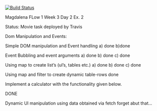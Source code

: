 [![Build Status](https://travis-ci.com/kasarama/SP3-REST-JPA-TEST-CI.svg?branch=master)](https://travis-ci.com/kasarama/SP3-REST-JPA-TEST-CI)

Magdalena
FLow 1 Week 3 Day 2 Ex. 2

Status: 
Movie task deployed by Travis

Dom Manipulation and Events:

Simple DOM manipulation and Event handling
a) done
b)done

Event Bubbling and event arguments
a) done 
b) done
c) done

Using map to create list’s (ul’s, tables etc.)
a) done
b) done
c) done

Using map and filter to create dynamic table-rows
done

Implement a calculator with the functionality given below.

DONE 

Dynamic UI manipulation using data obtained via fetch
forget abut that...
